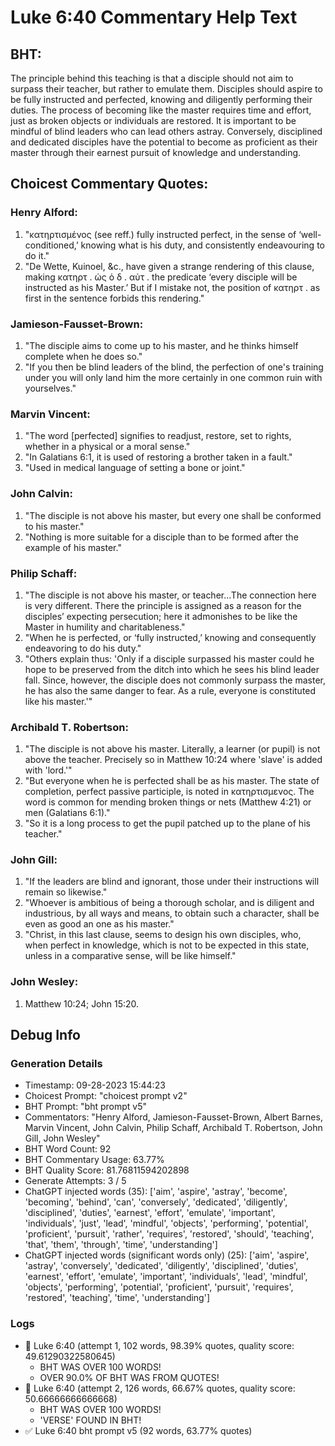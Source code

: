 # Luke 6:40 Commentary Help Text

## BHT:
The principle behind this teaching is that a disciple should not aim to surpass their teacher, but rather to emulate them. Disciples should aspire to be fully instructed and perfected, knowing and diligently performing their duties. The process of becoming like the master requires time and effort, just as broken objects or individuals are restored. It is important to be mindful of blind leaders who can lead others astray. Conversely, disciplined and dedicated disciples have the potential to become as proficient as their master through their earnest pursuit of knowledge and understanding.

## Choicest Commentary Quotes:
### Henry Alford:
1. "κατηρτισμένος (see reff.) fully instructed perfect, in the sense of ‘well-conditioned,’ knowing what is his duty, and consistently endeavouring to do it."
2. "De Wette, Kuinoel, &c., have given a strange rendering of this clause, making κατηρτ . ὡς ὁ δ . αὐτ . the predicate ‘every disciple will be instructed as his Master.’ But if I mistake not, the position of κατηρτ . as first in the sentence forbids this rendering."

### Jamieson-Fausset-Brown:
1. "The disciple aims to come up to his master, and he thinks himself complete when he does so."
2. "If you then be blind leaders of the blind, the perfection of one's training under you will only land him the more certainly in one common ruin with yourselves."

### Marvin Vincent:
1. "The word [perfected] signifies to readjust, restore, set to rights, whether in a physical or a moral sense."
2. "In Galatians 6:1, it is used of restoring a brother taken in a fault."
3. "Used in medical language of setting a bone or joint."

### John Calvin:
1. "The disciple is not above his master, but every one shall be conformed to his master."
2. "Nothing is more suitable for a disciple than to be formed after the example of his master."

### Philip Schaff:
1. "The disciple is not above his master, or teacher...The connection here is very different. There the principle is assigned as a reason for the disciples’ expecting persecution; here it admonishes to be like the Master in humility and charitableness."
2. "When he is perfected, or ‘fully instructed,’ knowing and consequently endeavoring to do his duty."
3. "Others explain thus: 'Only if a disciple surpassed his master could he hope to be preserved from the ditch into which he sees his blind leader fall. Since, however, the disciple does not commonly surpass the master, he has also the same danger to fear. As a rule, everyone is constituted like his master.'"

### Archibald T. Robertson:
1. "The disciple is not above his master. Literally, a learner (or pupil) is not above the teacher. Precisely so in Matthew 10:24 where 'slave' is added with 'lord.'"
2. "But everyone when he is perfected shall be as his master. The state of completion, perfect passive participle, is noted in κατηρτισμενος. The word is common for mending broken things or nets (Matthew 4:21) or men (Galatians 6:1)."
3. "So it is a long process to get the pupil patched up to the plane of his teacher."

### John Gill:
1. "If the leaders are blind and ignorant, those under their instructions will remain so likewise."
2. "Whoever is ambitious of being a thorough scholar, and is diligent and industrious, by all ways and means, to obtain such a character, shall be even as good an one as his master."
3. "Christ, in this last clause, seems to design his own disciples, who, when perfect in knowledge, which is not to be expected in this state, unless in a comparative sense, will be like himself."

### John Wesley:
1.  Matthew 10:24; John 15:20.


## Debug Info
### Generation Details
- Timestamp: 09-28-2023 15:44:23
- Choicest Prompt: "choicest prompt v2"
- BHT Prompt: "bht prompt v5"
- Commentators: "Henry Alford, Jamieson-Fausset-Brown, Albert Barnes, Marvin Vincent, John Calvin, Philip Schaff, Archibald T. Robertson, John Gill, John Wesley"
- BHT Word Count: 92
- BHT Commentary Usage: 63.77%
- BHT Quality Score: 81.76811594202898
- Generate Attempts: 3 / 5
- ChatGPT injected words (35):
	['aim', 'aspire', 'astray', 'become', 'becoming', 'behind', 'can', 'conversely', 'dedicated', 'diligently', 'disciplined', 'duties', 'earnest', 'effort', 'emulate', 'important', 'individuals', 'just', 'lead', 'mindful', 'objects', 'performing', 'potential', 'proficient', 'pursuit', 'rather', 'requires', 'restored', 'should', 'teaching', 'that', 'them', 'through', 'time', 'understanding']
- ChatGPT injected words (significant words only) (25):
	['aim', 'aspire', 'astray', 'conversely', 'dedicated', 'diligently', 'disciplined', 'duties', 'earnest', 'effort', 'emulate', 'important', 'individuals', 'lead', 'mindful', 'objects', 'performing', 'potential', 'proficient', 'pursuit', 'requires', 'restored', 'teaching', 'time', 'understanding']

### Logs
- 🔄 Luke 6:40 (attempt 1, 102 words, 98.39% quotes, quality score: 49.61290322580645) 
	- BHT WAS OVER 100 WORDS! 
	- OVER 90.0% OF BHT WAS FROM QUOTES!
- 🔄 Luke 6:40 (attempt 2, 126 words, 66.67% quotes, quality score: 50.66666666666668) 
	- BHT WAS OVER 100 WORDS! 
	- 'VERSE' FOUND IN BHT!
- ✅ Luke 6:40 bht prompt v5 (92 words, 63.77% quotes)